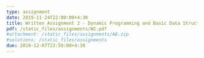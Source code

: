 ```yaml
---
type: assignment
date: 2019-11-24T22:00:00+4:30
title: Written Assignment 2 - Dynamic Programming and Basic Data Structures
pdf: /static_files/assignments/W2.pdf
#attachment: /static_files/assignments/A8.zip
#solutions: /static_files/assignments
due: 2019-12-07T23:59:00+4:30
---
```


